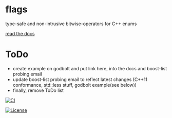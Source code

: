 # flags
type-safe and non-intrusive bitwise-operators for C++ enums

[read the docs](https://tobias-loew.github.io/flags)

# ToDo

* create example on godbolt and put link here, into the docs and boost-list probing email
* update boost-list probing email to reflect latest changes (C++11 conformance, std::less stuff, godbolt example(see below))
* finally, remove ToDo list

[![CI](https://github.com/tobias-loew/flags/actions/workflows/ci.yml/badge.svg)](https://github.com/tobias-loew/flags/actions/workflows/ci.yml)

[![License](https://img.shields.io/badge/license-boost-brightgreen.svg)](LICENSE_1_0.txt)
